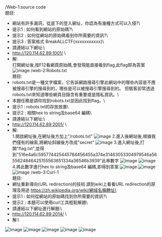 /Web-1:source code\
題目:
 - 網站有許多漏洞，從底下的登入網址，你認為有幾種方式可以入侵?\
 - 提示1 : 如何看到網站的原始碼?\
 - 提示2 : 如何從網站的原始碼看到你所需要的資訊?\
 - 提示3 : 答案格式 BreakALLCTF{xxxxxxxxxxx}\
 - 請連結以下網址:\
 - http://120.114.62.89:1001/ \
 - 解:\
打開網址後,按F12看網頁原始碼,會發現能直接看到flag,此flag即為答案\
![image](https://github.com/daniel-chang1260/CTF/blob/master/note/Photo/Web/2018-05-27%20(18).png)
/web-2:Robots.txt\
題目:
- robots.txt是一種文字檔案，它告訴網路搜尋引擎此網站中的哪些內容是不應被搜尋引擎的搜尋到的，哪些是可以被搜尋引擎搜尋到的。 但駭客卻常透過robots.txt來知道哪些網頁目錄含有重要或是隱私資訊。\
- 本題任務是請你找到robots.txt並因此找到flag。\
- 提示1 : robots.txt的存放放置\
- 提示2 : 相關hex to string及base64 編碼\
- 請連結以下網址:\
- http://120.114.62.89:2001/ \
- 解:\
1.開啟網址後,在網址後方加上"/robots.txt"
![image](https://github.com/daniel-chang1260/CTF/blob/master/note/Photo/Web/2018-05-27%20(2).png)
2.進入後網站後,根據我們僅有的線索,將網址斜線後方改成"secret"
![image](https://github.com/daniel-chang1260/CTF/blob/master/note/Photo/Web/2018-05-27%20(3).png)
3.進入網址後,打開"flag.txt",並得到"516e4a6c595774425445784456455a374e31463053304979546a5655624846425155563651334a36546b3939"此串數字
![image](https://github.com/daniel-chang1260/CTF/blob/master/note/Photo/Web/2018-05-27%20(4).png)
![image](https://github.com/daniel-chang1260/CTF/blob/master/note/Photo/Web/2018-05-27%20(5).png)
4.將此數字進行hex to string及base64 編碼,即得到答案
![image](https://github.com/daniel-chang1260/CTF/blob/master/note/Photo/Web/2018-05-27%20(6).png)
![image](https://github.com/daniel-chang1260/CTF/blob/master/note/Photo/Web/2018-05-27%20(7).png)
![image](https://github.com/daniel-chang1260/CTF/blob/master/note/Photo/Web/2018-05-27%20(9).png)
/web-3:Curl-1\
題目:
 - 網址重新導向(URL redirection)的技術 請到wiki上看看URL redirection的原理及用途 https://zh.wikipedia.org/wiki/網域名稱轉址\
 - 提示1 : 如何從網站的原始碼找到你所需要的資訊?\
 - 提示2 : 本題可以使用curl工具輕鬆解題\
 - 請連結以下網址進行解題:\
 - http://120.114.62.89:2014/ \
 - 解:\
 
![image](https://github.com/daniel-chang1260/CTF/blob/master/note/Photo/Web/2018-05-27%20(11).png)
![image](https://github.com/daniel-chang1260/CTF/blob/master/note/Photo/Web/2018-05-27%20(13).png)
![image](https://github.com/daniel-chang1260/CTF/blob/master/note/Photo/Web/2018-05-27%20(14).png)
![image](https://github.com/daniel-chang1260/CTF/blob/master/note/Photo/Web/2018-05-27%20(15).png)
![image](https://github.com/daniel-chang1260/CTF/blob/master/note/Photo/Web/2018-05-27%20(17).png)

